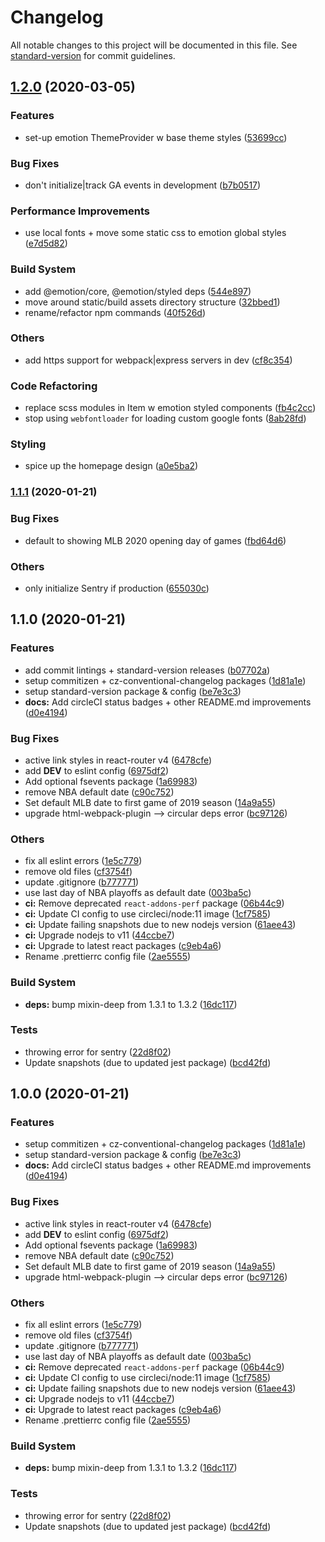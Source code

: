 # Changelog

All notable changes to this project will be documented in this file. See [standard-version](https://github.com/conventional-changelog/standard-version) for commit guidelines.

## [1.2.0](https://github.com/asapzacy/uxscoreboard/compare/v1.1.1...v1.2.0) (2020-03-05)


### Features

* set-up emotion ThemeProvider w base theme styles ([53699cc](https://github.com/asapzacy/uxscoreboard/commit/53699cc5b13625ee6ee4c27f673905cf018593a1))


### Bug Fixes

* don't initialize|track GA events in development ([b7b0517](https://github.com/asapzacy/uxscoreboard/commit/b7b0517d4af73a1c06f7cef4e0846742108bdfe6))


### Performance Improvements

* use local fonts + move some static css to emotion global styles ([e7d5d82](https://github.com/asapzacy/uxscoreboard/commit/e7d5d82f4ef3e97650fa4b8d37ae379241d42ba1))


### Build System

* add @emotion/core, @emotion/styled deps ([544e897](https://github.com/asapzacy/uxscoreboard/commit/544e897eb8f61443d383e9691329c36466c456ab))
* move around static/build assets directory structure ([32bbed1](https://github.com/asapzacy/uxscoreboard/commit/32bbed1c0854152a6668cdb2030a78bf42eb1a42))
* rename/refactor npm commands ([40f526d](https://github.com/asapzacy/uxscoreboard/commit/40f526d0aa16349c557cfa7effecbd2662e4386e))


### Others

* add https support for webpack|express servers in dev ([cf8c354](https://github.com/asapzacy/uxscoreboard/commit/cf8c3542a4d6152aa17ac1be22fc83460e314d03))


### Code Refactoring

* replace scss modules in Item w emotion styled components ([fb4c2cc](https://github.com/asapzacy/uxscoreboard/commit/fb4c2ccfb2b76661d57a35a1129e91337773887a))
* stop using `webfontloader` for loading custom google fonts ([8ab28fd](https://github.com/asapzacy/uxscoreboard/commit/8ab28fd8c323799b14cd83adbf4a22bf54276903))


### Styling

* spice up the homepage design ([a0e5ba2](https://github.com/asapzacy/uxscoreboard/commit/a0e5ba25732337e4571e97e5d3815d64fb23e06f))

### [1.1.1](https://github.com/asapzacy/uxscoreboard/compare/v1.1.0...v1.1.1) (2020-01-21)


### Bug Fixes

* default to showing MLB 2020 opening day of games ([fbd64d6](https://github.com/asapzacy/uxscoreboard/commit/fbd64d649cbea9b953d4643d49a462ed39b13615))


### Others

* only initialize Sentry if production ([655030c](https://github.com/asapzacy/uxscoreboard/commit/655030ce6db96e505c6b80f4f2da2a3ef38e2188))

## 1.1.0 (2020-01-21)


### Features

* add commit lintings + standard-version releases ([b07702a](https://github.com/asapzacy/uxscoreboard/commit/b07702ad441fc41702cc9d101b0074e0ac6e6bce))
* setup commitizen + cz-conventional-changelog packages ([1d81a1e](https://github.com/asapzacy/uxscoreboard/commit/1d81a1eb0c9f74fce974da611a736683c95af9e9))
* setup standard-version package & config ([be7e3c3](https://github.com/asapzacy/uxscoreboard/commit/be7e3c3b959729fca707c632130f6639f7a8622a))
* **docs:** Add circleCI status badges + other README.md improvements ([d0e4194](https://github.com/asapzacy/uxscoreboard/commit/d0e4194b3f5a4a30f5a47bfdb46bb004faeec2d5))


### Bug Fixes

* active link styles in react-router v4 ([6478cfe](https://github.com/asapzacy/uxscoreboard/commit/6478cfe942e3f3bce53cfbf2be345ef2390cc6ad))
* add __DEV__ to eslint config ([6975df2](https://github.com/asapzacy/uxscoreboard/commit/6975df25c5df21a37307e71397017f7b2b7cffa4))
* Add optional fsevents package ([1a69983](https://github.com/asapzacy/uxscoreboard/commit/1a6998343d1ab1bdec7789e8c0ed7f11388030a3))
* remove NBA default date ([c90c752](https://github.com/asapzacy/uxscoreboard/commit/c90c7529d8b360ceb63cc0531965dfe45ac81258))
* Set default MLB date to first game of 2019 season ([14a9a55](https://github.com/asapzacy/uxscoreboard/commit/14a9a557218ce8e1baff18db9babdeb57711f210))
* upgrade html-webpack-plugin --> circular deps error ([bc97126](https://github.com/asapzacy/uxscoreboard/commit/bc9712665be0e31d0bae082644f880654d74e9fb))


### Others

* fix all eslint errors ([1e5c779](https://github.com/asapzacy/uxscoreboard/commit/1e5c77910ab196a5d046d5c9c17337a9ba376adc))
* remove old files ([cf3754f](https://github.com/asapzacy/uxscoreboard/commit/cf3754ff6c7517c1ee0bcee1d496c15fdb0aa284))
* update .gitignore ([b777771](https://github.com/asapzacy/uxscoreboard/commit/b777771e515749d6426cbda25626c26b293c3742))
* use last day of NBA playoffs as default date ([003ba5c](https://github.com/asapzacy/uxscoreboard/commit/003ba5c734fa33d92895eb0bfbf13db59df51bb4))
* **ci:** Remove deprecated `react-addons-perf` package ([06b44c9](https://github.com/asapzacy/uxscoreboard/commit/06b44c9069d04ec30429eb794ffa8fa3ce6ccc1c))
* **ci:** Update CI config to use circleci/node:11 image ([1cf7585](https://github.com/asapzacy/uxscoreboard/commit/1cf75851edd9b64973fd81da1e7e9d499e49de6d))
* **ci:** Update failing snapshots due to new nodejs version ([61aee43](https://github.com/asapzacy/uxscoreboard/commit/61aee437e76eba0971f952da46f4aea6b447e639))
* **ci:** Upgrade nodejs to v11 ([44ccbe7](https://github.com/asapzacy/uxscoreboard/commit/44ccbe778acb2487fb1458e2666dbfa5f0a10a69))
* **ci:** Upgrade to latest react packages ([c9eb4a6](https://github.com/asapzacy/uxscoreboard/commit/c9eb4a65ac4c16141c2c63c095cdabc89fabf98b))
* Rename .prettierrc config file ([2ae5555](https://github.com/asapzacy/uxscoreboard/commit/2ae5555de30dd09a1771f665e34be9db14787f9c))


### Build System

* **deps:** bump mixin-deep from 1.3.1 to 1.3.2 ([16dc117](https://github.com/asapzacy/uxscoreboard/commit/16dc1177865724623dec89f9d07d5f5f5f3595a7))


### Tests

* throwing error for sentry ([22d8f02](https://github.com/asapzacy/uxscoreboard/commit/22d8f02c60cff5048ab75ea2367c380cb3d85d34))
* Update snapshots (due to updated jest package) ([bcd42fd](https://github.com/asapzacy/uxscoreboard/commit/bcd42fd9670701b35115a0dc67970e1457505e58))

## 1.0.0 (2020-01-21)


### Features

* setup commitizen + cz-conventional-changelog packages ([1d81a1e](https://github.com/asapzacy/uxscoreboard/commit/1d81a1eb0c9f74fce974da611a736683c95af9e9))
* setup standard-version package & config ([be7e3c3](https://github.com/asapzacy/uxscoreboard/commit/be7e3c3b959729fca707c632130f6639f7a8622a))
* **docs:** Add circleCI status badges + other README.md improvements ([d0e4194](https://github.com/asapzacy/uxscoreboard/commit/d0e4194b3f5a4a30f5a47bfdb46bb004faeec2d5))


### Bug Fixes

* active link styles in react-router v4 ([6478cfe](https://github.com/asapzacy/uxscoreboard/commit/6478cfe942e3f3bce53cfbf2be345ef2390cc6ad))
* add __DEV__ to eslint config ([6975df2](https://github.com/asapzacy/uxscoreboard/commit/6975df25c5df21a37307e71397017f7b2b7cffa4))
* Add optional fsevents package ([1a69983](https://github.com/asapzacy/uxscoreboard/commit/1a6998343d1ab1bdec7789e8c0ed7f11388030a3))
* remove NBA default date ([c90c752](https://github.com/asapzacy/uxscoreboard/commit/c90c7529d8b360ceb63cc0531965dfe45ac81258))
* Set default MLB date to first game of 2019 season ([14a9a55](https://github.com/asapzacy/uxscoreboard/commit/14a9a557218ce8e1baff18db9babdeb57711f210))
* upgrade html-webpack-plugin --> circular deps error ([bc97126](https://github.com/asapzacy/uxscoreboard/commit/bc9712665be0e31d0bae082644f880654d74e9fb))


### Others

* fix all eslint errors ([1e5c779](https://github.com/asapzacy/uxscoreboard/commit/1e5c77910ab196a5d046d5c9c17337a9ba376adc))
* remove old files ([cf3754f](https://github.com/asapzacy/uxscoreboard/commit/cf3754ff6c7517c1ee0bcee1d496c15fdb0aa284))
* update .gitignore ([b777771](https://github.com/asapzacy/uxscoreboard/commit/b777771e515749d6426cbda25626c26b293c3742))
* use last day of NBA playoffs as default date ([003ba5c](https://github.com/asapzacy/uxscoreboard/commit/003ba5c734fa33d92895eb0bfbf13db59df51bb4))
* **ci:** Remove deprecated `react-addons-perf` package ([06b44c9](https://github.com/asapzacy/uxscoreboard/commit/06b44c9069d04ec30429eb794ffa8fa3ce6ccc1c))
* **ci:** Update CI config to use circleci/node:11 image ([1cf7585](https://github.com/asapzacy/uxscoreboard/commit/1cf75851edd9b64973fd81da1e7e9d499e49de6d))
* **ci:** Update failing snapshots due to new nodejs version ([61aee43](https://github.com/asapzacy/uxscoreboard/commit/61aee437e76eba0971f952da46f4aea6b447e639))
* **ci:** Upgrade nodejs to v11 ([44ccbe7](https://github.com/asapzacy/uxscoreboard/commit/44ccbe778acb2487fb1458e2666dbfa5f0a10a69))
* **ci:** Upgrade to latest react packages ([c9eb4a6](https://github.com/asapzacy/uxscoreboard/commit/c9eb4a65ac4c16141c2c63c095cdabc89fabf98b))
* Rename .prettierrc config file ([2ae5555](https://github.com/asapzacy/uxscoreboard/commit/2ae5555de30dd09a1771f665e34be9db14787f9c))


### Build System

* **deps:** bump mixin-deep from 1.3.1 to 1.3.2 ([16dc117](https://github.com/asapzacy/uxscoreboard/commit/16dc1177865724623dec89f9d07d5f5f5f3595a7))


### Tests

* throwing error for sentry ([22d8f02](https://github.com/asapzacy/uxscoreboard/commit/22d8f02c60cff5048ab75ea2367c380cb3d85d34))
* Update snapshots (due to updated jest package) ([bcd42fd](https://github.com/asapzacy/uxscoreboard/commit/bcd42fd9670701b35115a0dc67970e1457505e58))
